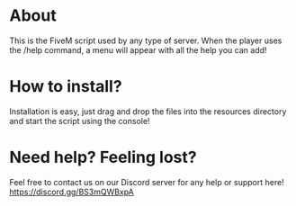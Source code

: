 # About
This is the FiveM script used by any type of server. When the player uses the /help command, a menu will appear with all the help you can add!

# How to install?
Installation is easy, just drag and drop the files into the resources directory and start the script using the console!

# Need help? Feeling lost?
Feel free to contact us on our Discord server for any help or support here! https://discord.gg/BS3mQWBxpA
 
